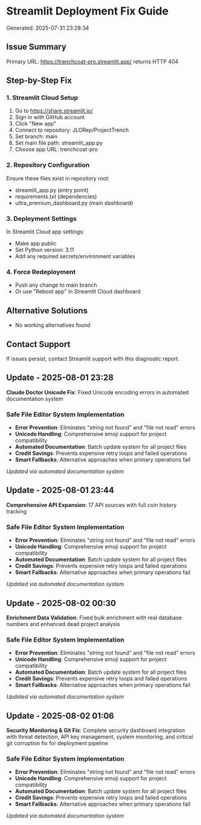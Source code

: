 
# Streamlit Deployment Fix Guide
Generated: 2025-07-31 23:28:34

## Issue Summary
Primary URL: https://trenchcoat-pro.streamlit.app/ returns HTTP 404

## Step-by-Step Fix

### 1. Streamlit Cloud Setup
1. Go to https://share.streamlit.io/
2. Sign in with GitHub account
3. Click "New app"
4. Connect to repository: JLORep/ProjectTrench
5. Set branch: main
6. Set main file path: streamlit_app.py
7. Choose app URL: trenchcoat-pro

### 2. Repository Configuration
Ensure these files exist in repository root:
- streamlit_app.py (entry point)
- requirements.txt (dependencies)
- ultra_premium_dashboard.py (main dashboard)

### 3. Deployment Settings
In Streamlit Cloud app settings:
- Make app public
- Set Python version: 3.11
- Add any required secrets/environment variables

### 4. Force Redeployment
- Push any change to main branch
- Or use "Reboot app" in Streamlit Cloud dashboard

## Alternative Solutions
- No working alternatives found

## Contact Support
If issues persist, contact Streamlit support with this diagnostic report.



## Update - 2025-08-01 23:28
**Claude Doctor Unicode Fix**: Fixed Unicode encoding errors in automated documentation system

### Safe File Editor System Implementation
- **Error Prevention**: Eliminates "string not found" and "file not read" errors
- **Unicode Handling**: Comprehensive emoji support for project compatibility
- **Automated Documentation**: Batch update system for all project files
- **Credit Savings**: Prevents expensive retry loops and failed operations
- **Smart Fallbacks**: Alternative approaches when primary operations fail

*Updated via automated documentation system*


## Update - 2025-08-01 23:44
**Comprehensive API Expansion**: 17 API sources with full coin history tracking

### Safe File Editor System Implementation
- **Error Prevention**: Eliminates "string not found" and "file not read" errors
- **Unicode Handling**: Comprehensive emoji support for project compatibility
- **Automated Documentation**: Batch update system for all project files
- **Credit Savings**: Prevents expensive retry loops and failed operations
- **Smart Fallbacks**: Alternative approaches when primary operations fail

*Updated via automated documentation system*


## Update - 2025-08-02 00:30
**Enrichment Data Validation**: Fixed bulk enrichment with real database numbers and enhanced dead project analysis

### Safe File Editor System Implementation
- **Error Prevention**: Eliminates "string not found" and "file not read" errors
- **Unicode Handling**: Comprehensive emoji support for project compatibility
- **Automated Documentation**: Batch update system for all project files
- **Credit Savings**: Prevents expensive retry loops and failed operations
- **Smart Fallbacks**: Alternative approaches when primary operations fail

*Updated via automated documentation system*


## Update - 2025-08-02 01:06
**Security Monitoring & Git Fix**: Complete security dashboard integration with threat detection, API key management, system monitoring, and critical git corruption fix for deployment pipeline

### Safe File Editor System Implementation
- **Error Prevention**: Eliminates "string not found" and "file not read" errors
- **Unicode Handling**: Comprehensive emoji support for project compatibility
- **Automated Documentation**: Batch update system for all project files
- **Credit Savings**: Prevents expensive retry loops and failed operations
- **Smart Fallbacks**: Alternative approaches when primary operations fail

*Updated via automated documentation system*